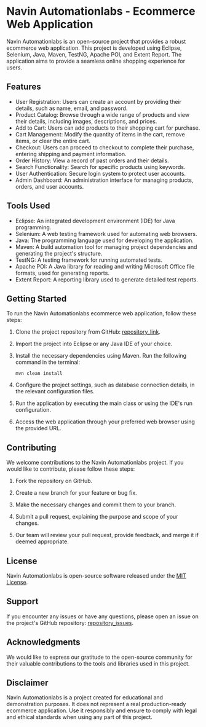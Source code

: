 # Navin Automationlabs - Ecommerce Web Application

Navin Automationlabs is an open-source project that provides a robust ecommerce web application. This project is developed using Eclipse, Selenium, Java, Maven, TestNG, Apache POI, and Extent Report. The application aims to provide a seamless online shopping experience for users.

## Features

- User Registration: Users can create an account by providing their details, such as name, email, and password.
- Product Catalog: Browse through a wide range of products and view their details, including images, descriptions, and prices.
- Add to Cart: Users can add products to their shopping cart for purchase.
- Cart Management: Modify the quantity of items in the cart, remove items, or clear the entire cart.
- Checkout: Users can proceed to checkout to complete their purchase, entering shipping and payment information.
- Order History: View a record of past orders and their details.
- Search Functionality: Search for specific products using keywords.
- User Authentication: Secure login system to protect user accounts.
- Admin Dashboard: An administration interface for managing products, orders, and user accounts.

## Tools Used

- Eclipse: An integrated development environment (IDE) for Java programming.
- Selenium: A web testing framework used for automating web browsers.
- Java: The programming language used for developing the application.
- Maven: A build automation tool for managing project dependencies and generating the project's structure.
- TestNG: A testing framework for running automated tests.
- Apache POI: A Java library for reading and writing Microsoft Office file formats, used for generating reports.
- Extent Report: A reporting library used to generate detailed test reports.

## Getting Started

To run the Navin Automationlabs ecommerce web application, follow these steps:

1. Clone the project repository from GitHub: [repository_link](https://github.com/TayadeAjay/Navinautomationlabs.git).

2. Import the project into Eclipse or any Java IDE of your choice.

3. Install the necessary dependencies using Maven. Run the following command in the terminal:

   ```shell
   mvn clean install
   ```

4. Configure the project settings, such as database connection details, in the relevant configuration files.

5. Run the application by executing the main class or using the IDE's run configuration.

6. Access the web application through your preferred web browser using the provided URL.

## Contributing

We welcome contributions to the Navin Automationlabs project. If you would like to contribute, please follow these steps:

1. Fork the repository on GitHub.

2. Create a new branch for your feature or bug fix.

3. Make the necessary changes and commit them to your branch.

4. Submit a pull request, explaining the purpose and scope of your changes.

5. Our team will review your pull request, provide feedback, and merge it if deemed appropriate.

## License

Navin Automationlabs is open-source software released under the [MIT License](LICENSE).

## Support

If you encounter any issues or have any questions, please open an issue on the project's GitHub repository: [repository_issues](https://github.com/TayadeAjay/navin-automationlabs/issues).

## Acknowledgments

We would like to express our gratitude to the open-source community for their valuable contributions to the tools and libraries used in this project.

## Disclaimer

Navin Automationlabs is a project created for educational and demonstration purposes. It does not represent a real production-ready ecommerce application. Use it responsibly and ensure to comply with legal and ethical standards when using any part of this project.
